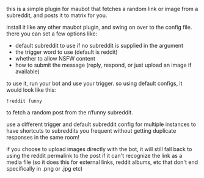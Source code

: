 this is a simple plugin for maubot that fetches a random link or image from a subreddit, and posts it to matrix for you.

install it like any other maubot plugin, and swing on over to the config file. there you can set a few options like:

  - default subreddit to use if no subreddit is supplied in the argument
  - the trigger word to use (default is reddit)
  - whether to allow NSFW content
  - how to submit the message (reply, respond, or just upload an image if available)

to use it, run your bot and use your trigger. so using default configs, it would look like this:

`!reddit funny`

to fetch a random post from the r/funny subreddit.

use a different trigger and default subreddit config for multiple instances to have shortcuts to subreddits you frequent
without getting duplicate responses in the same room!

if you choose to upload images directly with the bot, it will still fall back to using the reddit permalink to the post
if it can't recognize the link as a media file (so it does this for external links, reddit albums, etc that don't end
specifically in .png or .jpg etc)
